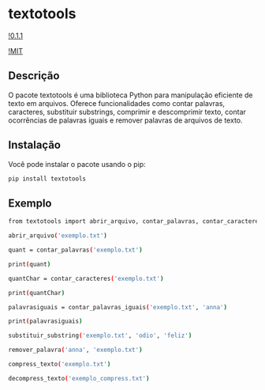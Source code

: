 # textotools

[!0.1.1](https://pypi.org/project/textotools/)

[!MIT](https://opensource.org/license/mit/)

## Descrição

O pacote textotools é uma biblioteca Python para manipulação eficiente de texto em arquivos. Oferece funcionalidades como contar palavras, caracteres, substituir substrings, comprimir e descomprimir texto, contar ocorrências de palavras iguais e remover palavras de arquivos de texto.

## Instalação

Você pode instalar o pacote usando o pip:

```bash
pip install textotools
```

## Exemplo

```bash
from textotools import abrir_arquivo, contar_palavras, contar_caracteres, contar_palavras_iguais, substituir_substring, remover_palavra, compress_texto, decompress_texto 

abrir_arquivo('exemplo.txt')

quant = contar_palavras('exemplo.txt')

print(quant)

quantChar = contar_caracteres('exemplo.txt')

print(quantChar)

palavrasiguais = contar_palavras_iguais('exemplo.txt', 'anna')

print(palavrasiguais)

substituir_substring('exemplo.txt', 'odio', 'feliz')

remover_palavra('anna', 'exemplo.txt')

compress_texto('exemplo.txt')

decompress_texto('exemplo_compress.txt')
```
